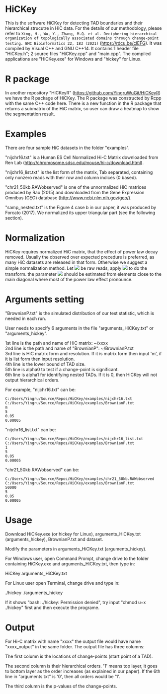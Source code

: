 # HiCKey

This is the software HiCKey for detecting TAD boundaries and their hierarchical strucutre in HiC data. For the details of our methodology, please refer to ```Xing, H., Wu, Y., Zhang, M.Q. et al. Deciphering hierarchical organization of topologically associated domains through change-point testing. BMC Bioinformatics 22, 183 (2021)``` (https://rdcu.be/clEFG). It was compiled by Visual C++ and GNU C++14. It contains 1 header file "HiCKey.h"; 2 source files "HiCKey.cpp" and "main.cpp". The compiled applications are "HiCKey.exe" for Windows and "hickey" for Linux.

# R package

In another repository "HiCKeyR" (https://github.com/YingruWuGit/HiCKeyR) we have the R package of HiCKey. The R package was constructed by Rcpp with the same C++ code here. There is a new function in the R package that returns a submatrix of the HiC matrix, so user can draw a heatmap to show the segmentation result.

# Examples

There are four sample HiC datasets in the folder "examples".

"nijchr16.txt" is a Human ES Cell Normalized Hi-C Matrix downloaded from Ren Lab (http://chromosome.sdsc.edu/mouse/hi-c/download.html).

"nijchr16_list.txt" is the list form of the matrix, Tab separated, containing only nonzero reads with their row and column indices (0 based).

"chr21_50kb.RAWobserved" is one of the unnormalized HiC matrices produced by Rao (2015) and downloaded from the Gene Expression Omnibus (GEO) database (http://www.ncbi.nlm.nih.gov/geo/).

"samp_nested.txt" is the Figure 4 case b in our paper, it was produced by Forcato (2017). We normalized its upper triangular part (see the following section).

# Normalization

HiCKey requires normalized HiC matrix, that the effect of power law decay removed. Usually the observed over expected precedure is preferred, as many HiC datasets are released in that form. Otherwise we suggest a simple normalization method. Let <img src="https://render.githubusercontent.com/render/math?math=y_{ij}"> be raw reads, apply <img src="https://render.githubusercontent.com/render/math?math=x_{ij}=y_{ij}/(|i-j|^a)"> to do the transform. the parameter <img src="https://render.githubusercontent.com/render/math?math=a"> should be estimated from elements close to the main diagonal where most of the power law effect pronounce.

# Arguments setting

"BrownianP.txt" is the simulated distribution of our test statistic, which is needed in each run.

User needs to specify 6 arguments in the file "arguments_HiCKey.txt" or "arguments_hickey".

1st line is the path and name of HiC matrix: ~/xxxx \
2nd line is the path and name of "BrownianP": ~/BrownianP.txt \
3rd line is HiC matrix form and resolution. If it is matrix form then input 'm', if it is list form then input resolution. \
4th line is the lower bound of TAD size. \
5th line is alpha0 to test if a change-point is significant. \
6th line is alpha1 for identifying nested TADs. If it is 0, then HiCKey will not output hierarchical orders.

For example, "nijchr16.txt" can be:
```
C:/Users/Yingru/Source/Repos/HiCKey/examples/nijchr16.txt
C:/Users/Yingru/Source/Repos/HiCKey/examples/BrownianP.txt
m
5
0.05
0.00005
```
"nijchr16_list.txt" can be:
```
C:/Users/Yingru/Source/Repos/HiCKey/examples/nijchr16_list.txt
C:/Users/Yingru/Source/Repos/HiCKey/examples/BrownianP.txt
1
5
0.05
0.00005
```
"chr21_50kb.RAWobserved" can be:
```
C:/Users/Yingru/Source/Repos/HiCKey/examples/chr21_50kb.RAWobserved
C:/Users/Yingru/Source/Repos/HiCKey/examples/BrownianP.txt
50000
5
0.05
0.00005
```
# Usage
Download HiCKey.exe (or hickey for Linux), arguments_HiCKey.txt (arguments_hickey), BrownianP.txt and dataset.

Modify the parameters in arguments_HiCKey.txt (arguments_hickey).

For Windows user, open Command Prompt, change drive to the folder containing HiCKey.exe and arguments_HiCKey.txt, then type in:

HiCKey arguments_HiCKey.txt

For Linux user open Terminal, change drive and type in:

./hickey ./arguments_hickey

If it shows "bash: ./hickey: Permission denied", try input "chmod u+x ./hickey" first and then execute the programe.

# Output

For Hi-C matrix with name "xxxx" the output file would have name "xxxx_output" in the same folder. The output file has three columns:

The first column is the locations of change-points (start point of a TAD).

The second column is their hierarchical orders. '1' means top layer, it goes to bottom layer as the order increases (as explained in our paper). If the 6th line in "arguments.txt" is '0', then all orders would be '1'.

The third column is the p-values of the change-points.

